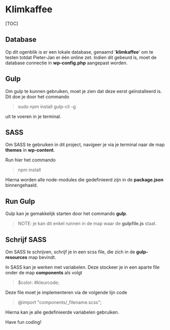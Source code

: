 # Klimkaffee

[TOC]

## Database

Op dit ogenblik is er een lokale database, genaamd '**klimkaffee**' om te testen totdat Pieter-Jan er één online zet. Indien dit gebeurd is, moet de database connectie in **wp-config.php** aangepast worden.

## Gulp

Om gulp te kunnen gebruiken, moet je zien dat deze eerst geïnstalleerd is. Dit doe je door het commando

>sudo npm install gulp-cli -g 

uit te voeren in je terminal.

## SASS

Om SASS te gebruiken in dit project, navigeer je via je terminal naar de map **themes** in **wp-content**.

Run hier het commando

>npm install

Hierna worden alle node-modules die gedefinieerd zijn in de **package.json** binnengehaald.

## Run Gulp

Gulp kan je gemakkelijk starten door het commando **gulp**.
>NOTE: je kan dit enkel runnen in de map waar de **gulpfile.js** staat.

## Schrijf SASS

Om SASS te schrijven, schrijf je in een scss file, die zich in de **gulp-resources** map bevindt.

In SASS kan je werken met variabelen. Deze stockeer je in een aparte file onder de map **components** als volgt

> $color: #kleurcode;

Deze file moet je implementeren via de volgende lijn code

> @import "components/_filename.scss";

Hierna kan je alle gedefinieerde variabelen gebruiken.

Have fun coding!